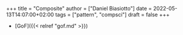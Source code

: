 +++
title = "Composite"
author = ["Daniel Biasiotto"]
date = 2022-05-13T14:07:00+02:00
tags = ["pattern", "compsci"]
draft = false
+++

-   [GoF]({{< relref "gof.md" >}})